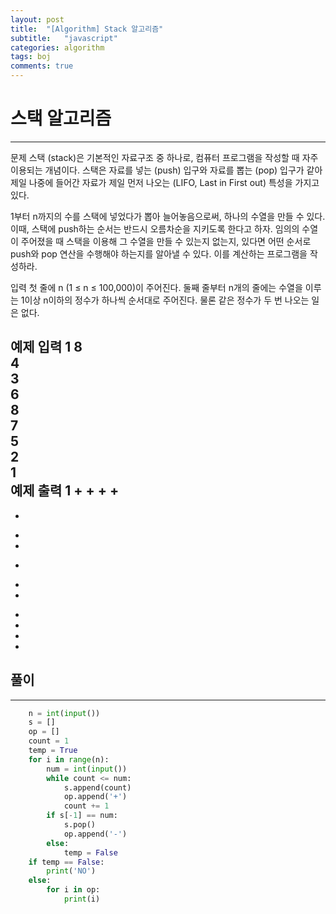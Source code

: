 ```yaml
---
layout: post
title:  "[Algorithm] Stack 알고리즘"
subtitle:   "javascript"
categories: algorithm
tags: boj
comments: true
---
```


# 스택 알고리즘
----
문제
스택 (stack)은 기본적인 자료구조 중 하나로, 컴퓨터 프로그램을 작성할 때 자주 이용되는 개념이다. 스택은 자료를 넣는 (push) 입구와 자료를 뽑는 (pop) 입구가 같아 제일 나중에 들어간 자료가 제일 먼저 나오는 (LIFO, Last in First out) 특성을 가지고 있다.

1부터 n까지의 수를 스택에 넣었다가 뽑아 늘어놓음으로써, 하나의 수열을 만들 수 있다. 이때, 스택에 push하는 순서는 반드시 오름차순을 지키도록 한다고 하자. 임의의 수열이 주어졌을 때 스택을 이용해 그 수열을 만들 수 있는지 없는지, 있다면 어떤 순서로 push와 pop 연산을 수행해야 하는지를 알아낼 수 있다. 이를 계산하는 프로그램을 작성하라.

입력
첫 줄에 n (1 ≤ n ≤ 100,000)이 주어진다. 둘째 줄부터 n개의 줄에는 수열을 이루는 1이상 n이하의 정수가 하나씩 순서대로 주어진다. 물론 같은 정수가 두 번 나오는 일은 없다.

예제 입력 1 
8       
4       
3       
6       
8       
7       
5       
2       
1       
예제 출력 1 
+
+
+
+
-
-
+
+
-
+
+
-
-
-
-


## 풀이
---
```python
    n = int(input())
    s = []
    op = []
    count = 1
    temp = True
    for i in range(n):
        num = int(input())
        while count <= num:
            s.append(count)
            op.append('+')
            count += 1
        if s[-1] == num:
            s.pop()
            op.append('-')
        else:
            temp = False
    if temp == False:
        print('NO')
    else:
        for i in op:
            print(i)
```
